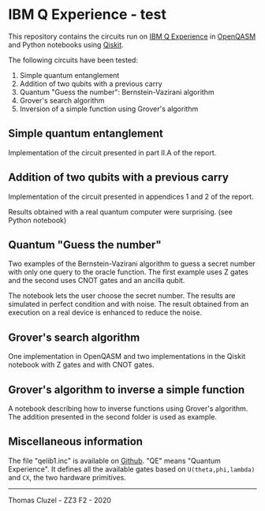 # IBM Q Experience - test

This repository contains the circuits run on [IBM Q Experience](https://quantum-computing.ibm.com/)
in [OpenQASM](https://github.com/Qiskit/openqasm) and Python notebooks
using [Qiskit](https://qiskit.org/documentation/).

The following circuits have been tested:
1. Simple quantum entanglement
1. Addition of two qubits with a previous carry
1. Quantum "Guess the number": Bernstein-Vazirani algorithm
1. Grover's search algorithm
1. Inversion of a simple function using Grover's algorithm

## Simple quantum entanglement

Implementation of the circuit presented in part II.A of the report.

## Addition of two qubits with a previous carry

Implementation of the circuit presented in appendices 1 and 2 of the report.

Results obtained with a real quantum computer were surprising. (see Python notebook)

## Quantum "Guess the number"

Two examples of the Bernstein-Vazirani algorithm to guess a secret number with
only one query to the oracle function. The first example uses Z gates and the second
uses CNOT gates and an ancilla qubit.

The notebook lets the user choose the secret number. The results are simulated
in perfect condition and with noise. The result obtained from an execution on
a real device is enhanced to reduce the noise.

## Grover's search algorithm

One implementation in OpenQASM and two implementations in the Qiskit notebook
with Z gates and with CNOT gates.

## Grover's algorithm to inverse a simple function

A notebook describing how to inverse functions using Grover's algorithm.
The addition presented in the second folder is used as example.


## Miscellaneous information

The file "qelib1.inc" is available on [Github](https://github.com/Qiskit/openqasm/blob/master/examples/generic/qelib1.inc).
"QE" means "Quantum Experience".
It defines all the available gates based on `U(theta,phi,lambda)` and `CX`, the two hardware primitives.

--------------------------------------------------------------------------------
Thomas Cluzel - ZZ3 F2 - 2020
